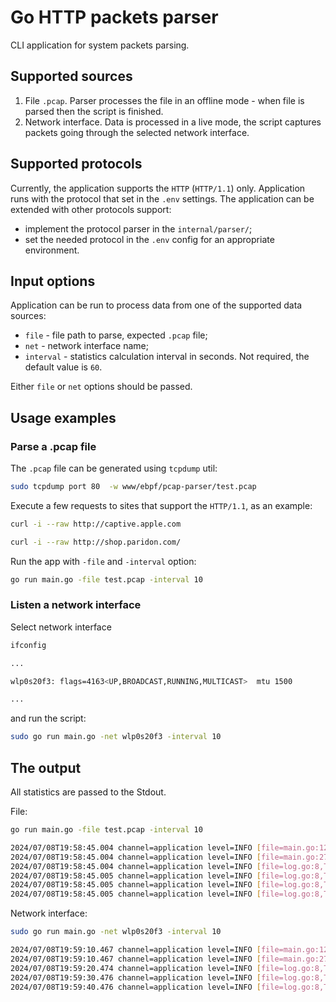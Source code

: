 # Go HTTP packets parser

CLI application for system packets parsing.

## Supported sources

1. File `.pcap`. Parser processes the file in an offline mode - when file is parsed then the script is finished.
2. Network interface. 
Data is processed in a live mode, the script captures packets going through the selected network interface.

## Supported protocols

Currently, the application supports the `HTTP` (`HTTP/1.1`) only.
Application runs with the protocol that set in the `.env` settings. 
The application can be extended with other protocols support:
- implement the protocol parser in the `internal/parser/`;
- set the needed protocol in the `.env` config for an appropriate environment.

## Input options

Application can be run to process data from one of the supported data sources:

- `file` - file path to parse, expected `.pcap` file;
- `net` - network interface name;
- `interval` - statistics calculation interval in seconds. Not required, the default value is `60`.

Either `file` or `net` options should be passed.

## Usage examples

### Parse a .pcap file

The `.pcap` file can be generated using `tcpdump` util:
```bash
sudo tcpdump port 80  -w www/ebpf/pcap-parser/test.pcap
```

Execute a few requests to sites that support the `HTTP/1.1`, as an example:
```bash
curl -i --raw http://captive.apple.com
```
```bash
curl -i --raw http://shop.paridon.com/
```

Run the app with `-file` and `-interval` option:

```bash
go run main.go -file test.pcap -interval 10
```

### Listen a network interface

Select network interface
```bash
ifconfig

...

wlp0s20f3: flags=4163<UP,BROADCAST,RUNNING,MULTICAST>  mtu 1500

...
```
and run the script:
```bash
sudo go run main.go -net wlp0s20f3 -interval 10
```

## The output
All statistics are passed to the Stdout.

File:
```bash
go run main.go -file test.pcap -interval 10

2024/07/08T19:58:45.004 channel=application level=INFO [file=main.go:12,main] message=Parser app started data=
2024/07/08T19:58:45.004 channel=application level=INFO [file=main.go:27,main] message=Run parser data={filePath:test.pcap, netInterface:, metricsInterval:10, protocol:HTTP}
2024/07/08T19:58:45.004 channel=application level=INFO [file=log.go:8,ToStdout] message=Stats data={at:2024-07-05 12:15:45, avgResponseTimeMs:65, requestPerUrl:[{"url":"captive.apple.com","count":11},{"url":"shop.paridon.com","count":18}], hasData:true}
2024/07/08T19:58:45.005 channel=application level=INFO [file=log.go:8,ToStdout] message=Stats data={at:2024-07-05 12:15:55, avgResponseTimeMs:74, requestPerUrl:[{"url":"captive.apple.com","count":6},{"url":"shop.paridon.com","count":6}], hasData:true}
2024/07/08T19:58:45.005 channel=application level=INFO [file=log.go:8,ToStdout] message=Stats data={at:2024-07-05 12:16:05, avgResponseTimeMs:0, requestPerUrl:[], hasData:false}
2024/07/08T19:58:45.005 channel=application level=INFO [file=log.go:8,ToStdout] message=Stats data={at:2024-07-05 12:16:15, avgResponseTimeMs:0, requestPerUrl:[], hasData:false}

```

Network interface:
```bash
sudo go run main.go -net wlp0s20f3 -interval 10

2024/07/08T19:59:10.467 channel=application level=INFO [file=main.go:12,main] message=Parser app started data=
2024/07/08T19:59:10.467 channel=application level=INFO [file=main.go:27,main] message=Run parser data={protocol:HTTP, filePath:, netInterface:wlp0s20f3, metricsInterval:10}
2024/07/08T19:59:20.474 channel=application level=INFO [file=log.go:8,ToStdout] message=Stats data={at:2024-07-08 19:59:20, avgResponseTimeMs:82, requestPerUrl:[{"url":"shop.paridon.com","count":12},{"url":"captive.apple.com","count":12}], hasData:true}
2024/07/08T19:59:30.476 channel=application level=INFO [file=log.go:8,ToStdout] message=Stats data={at:2024-07-08 19:59:30, avgResponseTimeMs:66, requestPerUrl:[{"url":"captive.apple.com","count":7},{"url":"shop.paridon.com","count":5}], hasData:true}
2024/07/08T19:59:40.476 channel=application level=INFO [file=log.go:8,ToStdout] message=Stats data={at:2024-07-08 19:59:40, avgResponseTimeMs:80, requestPerUrl:[{"url":"shop.paridon.com","count":1}], hasData:true}

```
